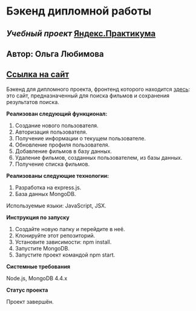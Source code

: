 # **Бэкенд дипломной работы**

## _Учебный проект_ [Яндекс.Практикума](https://practicum.yandex.ru/)

## Автор: Ольга Любимова

## [Ссылка на сайт](https://aelia.diploma.nomoredomainsmonster.ru/)

Бэкенд для дипломного проекта, фронтенд которого находится [здесь](https://github.com/Aelia5/movies-explorer-frontend): это сайт, предназначенный для поиска фильмов и сохранения результатов поиска. 

**Реализован следующий функционал:**

1. Создание нового пользователя.
2. Авторизация пользователя.
3. Получение информации о текущем пользователе. 
4. Обновление профиля пользователя.
6. Добавление фильмов в базу данных.
7. Удаление фильмов, созданных пользователем, из базы данных.
8. Получение списка фильмов.

**Реализованы следующие технологии:**

1. Разработка на express.js.
2. База данных MongoDB.

Используемые языки: JavaScript, JSX.

**Инструкция по запуску**

1. Создайте новую папку и перейдите в неё.
2. Клонируйте этот репозиторий.
3. Установите зависимости: npm install.
4. Запустите MongoDB.
5. Запустите проект командой npm start. 

**Системные требования**

Node.js, MongoDB 4.4.x

**Статус проекта**

Проект завершён.
